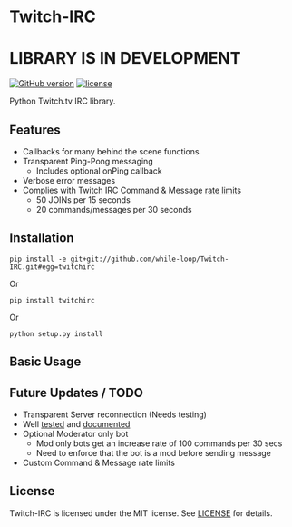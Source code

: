 Twitch-IRC
==========

# LIBRARY IS IN DEVELOPMENT

[![GitHub version](https://badge.fury.io/gh/while-loop%2FTwitch-IRC.svg)](https://badge.fury.io/gh/while-loop%2FTwitch-IRC) [![license](https://img.shields.io/github/license/mashape/apistatus.svg)](https://opensource.org/licenses/mit-license.php)   

Python Twitch.tv IRC library.

Features
--------
- Callbacks for many behind the scene functions
- Transparent Ping-Pong messaging
  - Includes optional onPing callback
- Verbose error messages
- Complies with Twitch IRC Command & Message [rate limits](https://help.twitch.tv/customer/portal/articles/1302780-twitch-irc)
    - 50 JOINs per 15 seconds
    - 20 commands/messages per 30 seconds 

Installation
------------
    pip install -e git+git://github.com/while-loop/Twitch-IRC.git#egg=twitchirc
Or

    pip install twitchirc
Or

    python setup.py install

Basic Usage
-----------


Future Updates / TODO
---------------------
- Transparent Server reconnection (Needs testing)
- Well [tested](tests/) and [documented](docs/)
- Optional Moderator only bot
    - Mod only bots get an increase rate of 100 commands per 30 secs
    - Need to enforce that the bot is a mod before sending message
- Custom Command & Message rate limits


License
-------
Twitch-IRC is licensed under the MIT license. See [LICENSE](LICENSE) for details.
